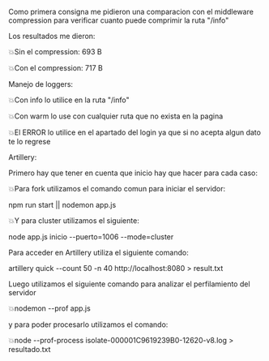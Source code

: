 
Como primera consigna me pidieron una comparacion con el middleware compression para verificar cuanto puede comprimir la ruta "/info"

Los resultados me dieron:

💥Sin el compression: 693 B

💥Con el compression: 717 B



Manejo de loggers:

💥Con info lo utilice en la ruta "/info"

💥Con warm lo use con cualquier ruta que no exista en la pagina

💥El ERROR lo utilice en el apartado del login ya que si no acepta algun dato te lo regrese 

Artillery:

Primero hay que tener en cuenta que inicio hay que hacer para cada caso:

💥Para fork utilizamos el comando comun para iniciar el servidor:

npm run start || nodemon app.js


💥Y para cluster utilizamos el siguiente:

node app.js inicio --puerto=1006 --mode=cluster

Para acceder en Artillery utiliza el siguiente comando:

artillery quick --count 50 -n 40 http://localhost:8080 > result.txt



Luego utilizamos el siguiente comando para analizar el perfilamiento del servidor

💥nodemon --prof app.js


y para poder procesarlo utilizamos el comando:

💥node --prof-process isolate-000001C9619239B0-12620-v8.log > resultado.txt

